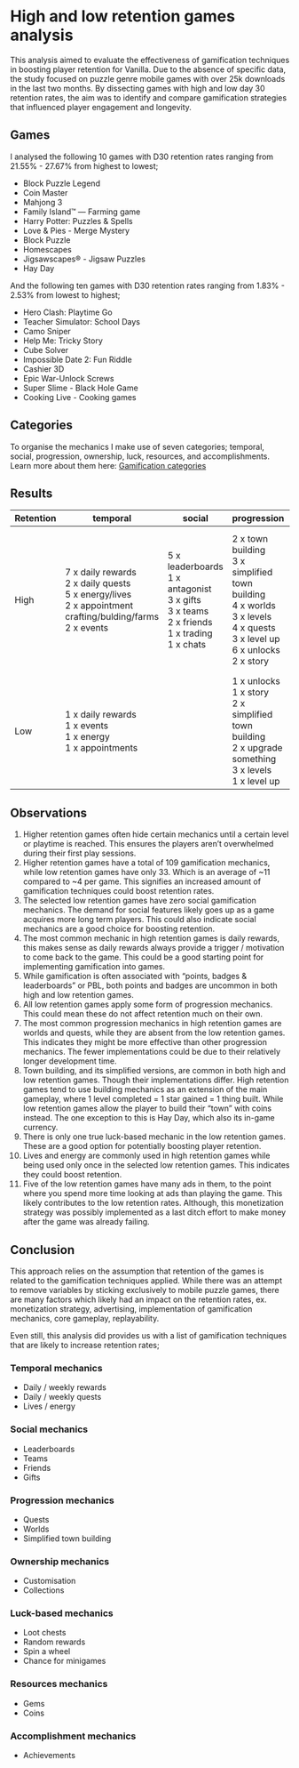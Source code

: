 # High and low retention games analysis
This analysis aimed to evaluate the effectiveness of gamification techniques in boosting player retention for Vanilla. Due to the absence of specific data, the study focused on puzzle genre mobile games with over 25k downloads in the last two months. By dissecting games with high and low day 30 retention rates, the aim was to identify and compare gamification strategies that influenced player engagement and longevity.

## Games

I analysed the following 10 games with D30 retention rates ranging from 21.55% - 27.67% from highest to lowest;
- Block Puzzle Legend
- Coin Master
- Mahjong 3
- Family Island™ — Farming game
- Harry Potter: Puzzles & Spells
- Love & Pies - Merge Mystery
- Block Puzzle
- Homescapes
- Jigsawscapes® - Jigsaw Puzzles
- Hay Day

And the following ten games with D30 retention rates ranging from 1.83% - 2.53% from lowest to highest;
- Hero Clash: Playtime Go
- Teacher Simulator: School Days
- Camo Sniper
- Help Me: Tricky Story
- Cube Solver
- Impossible Date 2: Fun Riddle
- Cashier 3D
- Epic War-Unlock Screws
- Super Slime - Black Hole Game
- Cooking Live - Cooking games

## Categories
To organise the mechanics I make use of seven categories; temporal, social, progression, ownership, luck, resources, and accomplishments. Learn more about them here: [Gamification categories](https://github.com/NickVanGerwen/GamificationForPlayerRetention/blob/Readme/GamificationCategories.md)

## Results

| Retention | temporal                                                                                               | social                                                                                | progression                                                                                                        | ownership                                                                                    | luck                                                       | resources                                                          | accomplishments                                      |
|-----------|--------------------------------------------------------------------------------------------------------|---------------------------------------------------------------------------------------|--------------------------------------------------------------------------------------------------------------------|----------------------------------------------------------------------------------------------|------------------------------------------------------------|--------------------------------------------------------------------|------------------------------------------------------|
| High      | 7 x daily rewards  <br />2 x daily quests  <br />5 x energy/lives  <br />2 x appointment crafting/bulding/farms  <br />2 x events | 5 x leaderboards  <br />1 x antagonist  <br />3 x gifts  <br />3 x teams  <br />2 x friends  <br />1 x trading  <br />1 x chats |  2 x town building  <br />3 x simplified town building  <br />4 x worlds  <br />3 x levels  <br />4 x quests  <br />3 x level up  <br />6 x unlocks  <br />2 x story | 3 x customize play area  <br />2 x collections  <br />3 x custom name  <br />1 x character creator  <br />2 x game modes | 4 x random rewards  <br />2 x spin wheel  <br />2 x chance for minigames | 4 x coins  <br />4 x gems  <br />2 x stars  <br />2 x multiplayer currency  <br />2 x boosters | 3 x points  <br />2 x achievements  <br />1 x ingame gratification |
| Low       | 1 x daily rewards  <br />1 x events  <br />1 x energy  <br />1 x appointments                                               |                                                                                       | 1 x unlocks  <br />1 x story  <br />2 x simplified town building  <br />2 x upgrade something  <br />3 x levels  <br />1 x level up                   | 1 x customize play area  <br />1 x skins                                                            | 3 x reward multiplier wheel (watch ad)  <br />1 x spin wheel      | 3 x coins  <br />2 x boosters  <br />2 x gems  <br />1x stars                           | 1 x boss fights                                      |

## Observations
1. Higher retention games often hide certain mechanics until a certain level or playtime is reached. This ensures the players aren’t overwhelmed during their first play sessions.
2. Higher retention games have a total of 109 gamification mechanics, while low retention games have only 33. Which is an average of ~11 compared to ~4 per game. This signifies an increased amount of gamification techniques could boost retention rates.
3. The selected low retention games have zero social gamification mechanics. The demand for social features likely goes up as a game acquires more long term players. This could also indicate social mechanics are a good choice for boosting retention.
4. The most common mechanic in high retention games is daily rewards, this makes sense as daily rewards always provide a trigger / motivation to come back to the game. This could be a good starting point for implementing gamification into games.
5. While gamification is often associated with “points, badges & leaderboards” or PBL, both points and badges are uncommon in both high and low retention games.
6. All low retention games apply some form of progression mechanics. This could mean these do not affect retention much on their own.
7. The most common progression mechanics in high retention games are worlds and quests, while they are absent from the low retention games. This indicates they might be more effective than other progression mechanics. The fewer implementations could be due to their relatively longer development time. 
8. Town building, and its simplified versions, are common in both high and low retention games. Though their implementations differ. High retention games tend to use building mechanics as an extension of the main gameplay, where 1 level completed = 1 star gained = 1 thing built. While low retention games allow the player to build their “town” with coins instead. The one exception to this is Hay Day, which also its in-game currency.
9. There is only one true luck-based mechanic in the low retention games. These are a good option for potentially boosting player retention.
10. Lives and energy are commonly used in high retention games while being used only once in the selected low retention games. This indicates they could boost retention.
11. Five of the low retention games have many ads in them, to the point where you spend more time looking at ads than playing the game. This likely contributes to the low retention rates. Although, this monetization strategy was possibly implemented as a last ditch effort to make money after the game was already failing.

## Conclusion
This approach relies on the assumption that retention of the games is related to the gamification techniques applied. While there was an attempt to remove variables by sticking exclusively to mobile puzzle games, there are many factors which likely had an impact on the retention rates, ex. monetization strategy, advertising, implementation of gamification mechanics, core gameplay, replayability. 

Even still, this analysis did provides us with a list of gamification techniques that are likely to increase retention rates;

### Temporal mechanics
- Daily / weekly rewards
- Daily / weekly quests
- Lives / energy
### Social mechanics
- Leaderboards
- Teams
- Friends 
- Gifts
### Progression mechanics
- Quests
- Worlds
- Simplified town building
### Ownership mechanics
- Customisation
- Collections 
### Luck-based mechanics
- Loot chests
- Random rewards
- Spin a wheel
- Chance for minigames
### Resources mechanics 
- Gems
- Coins 
### Accomplishment mechanics
- Achievements

